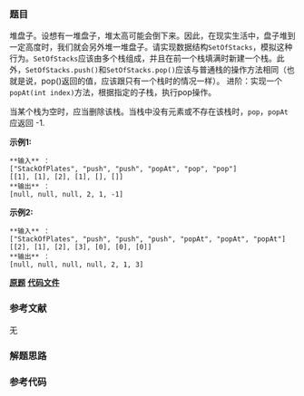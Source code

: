 ### 题目
堆盘子。设想有一堆盘子，堆太高可能会倒下来。因此，在现实生活中，盘子堆到一定高度时，我们就会另外堆一堆盘子。请实现数据结构`SetOfStacks`，模拟这种行为。`SetOfStacks`应该由多个栈组成，并且在前一个栈填满时新建一个栈。此外，`SetOfStacks.push()`和`SetOfStacks.pop()`应该与普通栈的操作方法相同（也就是说，pop()返回的值，应该跟只有一个栈时的情况一样）。
进阶：实现一个`popAt(int index)`方法，根据指定的子栈，执行pop操作。

当某个栈为空时，应当删除该栈。当栈中没有元素或不存在该栈时，`pop`，`popAt` 应返回 -1.

**示例1:**

    
    
    **输入** ：
    ["StackOfPlates", "push", "push", "popAt", "pop", "pop"]
    [[1], [1], [2], [1], [], []]
    **输出** ：
    [null, null, null, 2, 1, -1]
    

**示例2:**

    
    
    **输入** ：
    ["StackOfPlates", "push", "push", "push", "popAt", "popAt", "popAt"]
    [[2], [1], [2], [3], [0], [0], [0]]
    **输出** ：
    [null, null, null, null, 2, 1, 3]
    

 **[原题](https://leetcode-cn.com/problems/stack-of-plates-lcci/)**    **[代码文件]()**


### 参考文献
无

### 解题思路




### 参考代码

```go


```




